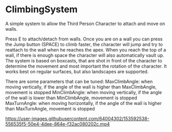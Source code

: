 # ClimbingSystem

A simple system to allow the Third Person Character to attach and move on walls.

Press E to attach/detach from walls.
Once you are on a wall you can press the Jump button (SPACE) to climb faster, the character will jump and try to reattach to the wall when he reaches the apex.
When you reach the top of a wall, if there is enough space the character will also automatically vault up.
The system is based on boxcasts, that are shot in front of the character to determine the movement and most important the rotation of the character.
It works best on regular surfaces, but also landscapes are supported.

There are some parameters that can be tuned:
  MaxClimbAngle: when moving vertically, if the angle of the wall is higher than MaxClimbAngle, movement is stopped
  MinClimbAngle: when moving vertically, if the angle of the wall is lower than MinClimbAngle, movement is stopped
  MaxTurnAngle: when moving horizontally, if the angle of the wall is higher than MaxTurnAngle, movement is stopped
    
https://user-images.githubusercontent.com/64004302/153592538-556535f5-50e4-4dee-864e-f32ac080202c.mp4

